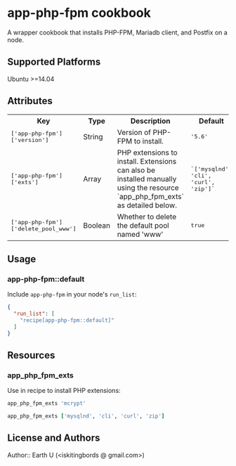 # app-php-fpm cookbook

A wrapper cookbook that installs PHP-FPM, Mariadb client, and Postfix on a node.

## Supported Platforms

Ubuntu >=14.04

## Attributes

<table>
  <tr>
    <th>Key</th>
    <th>Type</th>
    <th>Description</th>
    <th>Default</th>
  </tr>
  <tr>
    <td><tt>['app-php-fpm']['version']</tt></td>
    <td>String</td>
    <td>Version of PHP-FPM to install.</td>
    <td><tt>'5.6'</tt></td>
  </tr>
  <tr>
    <td><tt>['app-php-fpm']['exts']</tt></td>
    <td>Array</td>
    <td>PHP extensions to install. Extensions can also be installed manually using the resource `app_php_fpm_exts` as detailed below.</td>
    <td><tt>`['mysqlnd', 'cli', 'curl', 'zip']`</tt></td>
  </tr>
  <tr>
    <td><tt>['app-php-fpm']['delete_pool_www']</tt></td>
    <td>Boolean</td>
    <td>Whether to delete the default pool named 'www'</td>
    <td><tt>true</tt></td>
  </tr>
</table>

## Usage

### app-php-fpm::default

Include `app-php-fpm` in your node's `run_list`:

```json
{
  "run_list": [
    "recipe[app-php-fpm::default]"
  ]
}
```

## Resources

### app_php_fpm_exts

Use in recipe to install PHP extensions:

```ruby
app_php_fpm_exts 'mcrypt'
```

```ruby
app_php_fpm_exts ['mysqlnd', 'cli', 'curl', 'zip']
```

## License and Authors

Author:: Earth U (<iskitingbords @ gmail.com>)
